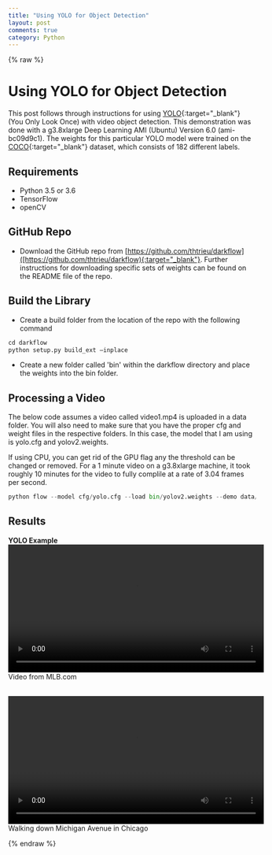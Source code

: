 ```yaml
---
title: "Using YOLO for Object Detection"
layout: post
comments: true
category: Python
---
```

  
{% raw %}


# Using YOLO for Object Detection #

This post follows through instructions for using [YOLO](https://pjreddie.com/darknet/yolo/){:target="_blank"} (You Only Look Once) with video object detection.  This demonstration was done with a g3.8xlarge Deep Learning AMI (Ubuntu) Version 6.0 (ami-bc09d9c1). The weights for this particular YOLO model were trained on the [COCO](http://cocodataset.org/#home){:target="_blank"} dataset, which consists of 182 different labels.

## Requirements ##

- Python 3.5 or 3.6
- TensorFlow
- openCV

## GitHub Repo ##

- Download the GitHub repo from [https://github.com/thtrieu/darkflow]([https://github.com/thtrieu/darkflow){:target="_blank"}. Further instructions for downloading specific sets of weights can be found on the README file of the repo.

## Build the Library ##
- Create a build folder from the location of the repo with the following command

```python
cd darkflow
python setup.py build_ext —inplace
```

- Create a new folder called 'bin' within the darkflow directory and place the weights into the bin folder.
  
## Processing a Video ##

The below code assumes a video called video1.mp4 is uploaded in a data folder. You will also need to make sure that you have the proper cfg and weight files in the respective folders. In this case, the model that I am using is yolo.cfg and yolov2.weights.

If using CPU, you can get rid of the GPU flag any the threshold can be changed or removed. For a 1 minute video on a g3.8xlarge machine, it took roughly 10 minutes for the video to fully complile at a rate of 3.04 frames per second.

```python
python flow --model cfg/yolo.cfg --load bin/yolov2.weights --demo data/video1.mp4 --threshold 0.25 --gpu 1.0 --saveVideo
```

## Results ##

<b>YOLO Example</b>
<video width="520" controls>
<source src="/figure/2018-04-11-yolo-mlb/dee-gordon.mp4">
</video>
Video from MLB.com

<br>

<video width="520" controls>
<source src="/figure/2018-04-11-yolo-chicago/chicago.mp4">
</video>
Walking down Michigan Avenue in Chicago

<br>


{% endraw %}

<script>
  (function(i,s,o,g,r,a,m){i['GoogleAnalyticsObject']=r;i[r]=i[r]||function(){
    (i[r].q=i[r].q||[]).push(arguments)},i[r].l=1*new Date();a=s.createElement(o),
    m=s.getElementsByTagName(o)[0];a.async=1;a.src=g;m.parentNode.insertBefore(a,m)
  })(window,document,'script','//www.google-analytics.com/analytics.js','ga');

ga('create', 'UA-57468410-2', 'auto');
ga('send', 'pageview');
</script>
  
